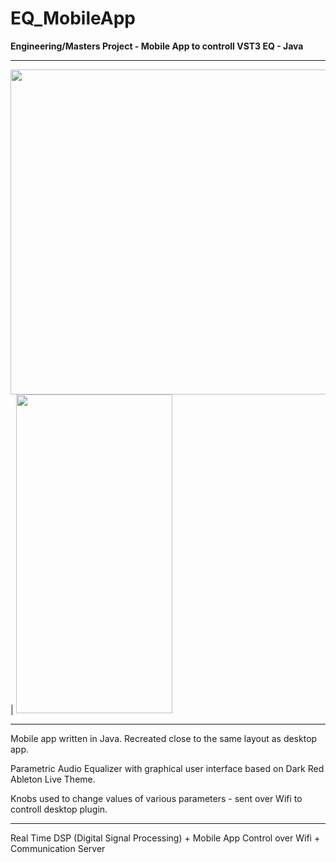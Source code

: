 # EQ_MobileApp
**Engineering/Masters Project - Mobile App to controll VST3 EQ - Java**

- - -

<img src="https://user-images.githubusercontent.com/96893372/221721677-b8116842-d998-4318-b514-630adf76e625.png" width="670" height="520"> | <img src="https://user-images.githubusercontent.com/96893372/221721686-aef98269-bfb9-4260-b402-d5be68b13285.png" width="250" height="510"> 

- - -

Mobile app written in Java. Recreated close to the same layout as desktop app.

Parametric Audio Equalizer with graphical user interface based on Dark Red Ableton Live Theme.

Knobs used to change values of various parameters - sent over Wifi to controll desktop plugin.

- - -

Real Time DSP (Digital Signal Processing) + Mobile App Control over Wifi + Communication Server

